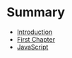 # Summary

* [Introduction](README.md)
* [First Chapter](chapter1.md)
* [JavaScript](javascript.md)

